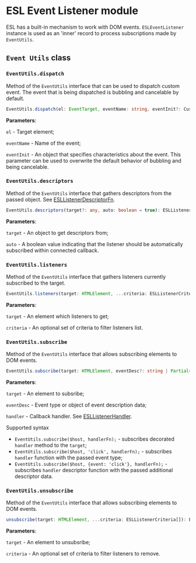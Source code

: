 [//]: # (TODO: rewrite)

# ESL Event Listener module

<a name="intro"></a>

ESL has a built-in mechanism to work with DOM events.
`ESLEventListener` instance is used as an 'inner' record to process subscriptions made by `EventUtils`.

## <a name="eUtils">`Event Utils` class</a>

### `EventUtils.dispatch`
Method of the `EventUtils` interface that can be used to dispatch custom event. The event that is being dispatched is bubbling and cancelable by default.
```typescript
EventUtils.dispatch(el: EventTarget, eventName: string, eventInit?: CustomEventInit)
```

**Parameters**:

`el` - Target element;

`eventName` - Name of the event;

`eventInit` - An object that specifies characteristics about the event. This parameter can be used to overwrite the default behavior of bubbling and being cancelable.

### `EventUtils.descriptors`
Method of the `EventUtils` interface that gathers descriptors from the passed object. See [ESLListenerDescriptorFn](#listenerDescFn).

```typescript
EventUtils.descriptors(target?: any, auto: boolean = true): ESLListenerDescriptorFn[]
```

**Parameters**:

`target` - An object to get descriptors from;

`auto` - A boolean value indicating that the listener should be automatically subscribed within connected callback.

### `EventUtils.listeners`
Method of the `EventUtils` interface that gathers listeners currently subscribed to the target.

```typescript
EventUtils.listeners(target: HTMLElement, ...criteria: ESLListenerCriteria[]): ESLEventListener[]
```

**Parameters**:

`target` - An element which listeners to get;

`criteria` - An optional set of criteria to filter listeners list.

### `EventUtils.subscribe`
Method of the `EventUtils` interface that allows subscribing elements to DOM events.

```typescript
EventUtils.subscribe(target: HTMLElement, eventDesc?: string | Partial<ESLListenerDescriptor>, handler: ESLListenerHandler): ESLEventListener[]
```

**Parameters**:

`target` - An element to subsribe;

`eventDesc` - Event type or object of event description data;

`handler` - Callback handler. See [ESLListenerHandler](#listenerHandler).

Supported syntax
- `EventUtils.subscribe($host, handlerFn);` - subscribes decorated `handler` method to the `target`;
- `EventUtils.subscribe($host, 'click', handlerFn);` - subscribes `handler` function with the passed event type;
- `EventUtils.subscribe($host, {event: 'click'}, handlerFn);` - subscribes `handler` descriptor function with the passed additional descriptor data.

### `EventUtils.unsubscribe`
Method of the `EventUtils` interface that allows subscribing elements to DOM events.

```typescript
unsubscribe(target: HTMLElement, ...criteria: ESLListenerCriteria[]): ESLEventListener[]
```

**Parameters**:

`target` - An element to unsubsribe;

`criteria` - An optional set of criteria to filter listeners to remove.
